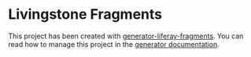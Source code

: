 # Livingstone Fragments

This project has been created with [generator-liferay-fragments][1]. You can read
how to manage this project in the [generator documentation][2].

[1]: https://www.npmjs.com/package/generator-liferay-fragments
[2]: https://www.npmjs.com/package/generator-liferay-fragments#usage
